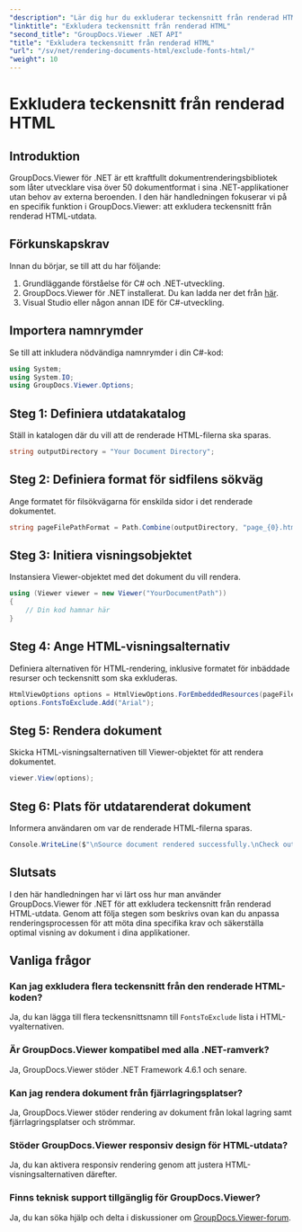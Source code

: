 ```yaml
---
"description": "Lär dig hur du exkluderar teckensnitt från renderad HTML med GroupDocs.Viewer för .NET. Följ den här steg-för-steg-guiden för sömlös dokumentvisning."
"linktitle": "Exkludera teckensnitt från renderad HTML"
"second_title": "GroupDocs.Viewer .NET API"
"title": "Exkludera teckensnitt från renderad HTML"
"url": "/sv/net/rendering-documents-html/exclude-fonts-html/"
"weight": 10
---
```


# Exkludera teckensnitt från renderad HTML

## Introduktion
GroupDocs.Viewer för .NET är ett kraftfullt dokumentrenderingsbibliotek som låter utvecklare visa över 50 dokumentformat i sina .NET-applikationer utan behov av externa beroenden. I den här handledningen fokuserar vi på en specifik funktion i GroupDocs.Viewer: att exkludera teckensnitt från renderad HTML-utdata. 
## Förkunskapskrav
Innan du börjar, se till att du har följande:
1. Grundläggande förståelse för C# och .NET-utveckling.
2. GroupDocs.Viewer för .NET installerat. Du kan ladda ner det från [här](https://releases.groupdocs.com/viewer/net/).
3. Visual Studio eller någon annan IDE för C#-utveckling.

## Importera namnrymder
Se till att inkludera nödvändiga namnrymder i din C#-kod:
```csharp
using System;
using System.IO;
using GroupDocs.Viewer.Options;
```

## Steg 1: Definiera utdatakatalog
Ställ in katalogen där du vill att de renderade HTML-filerna ska sparas.
```csharp
string outputDirectory = "Your Document Directory";
```
## Steg 2: Definiera format för sidfilens sökväg
Ange formatet för filsökvägarna för enskilda sidor i det renderade dokumentet.
```csharp
string pageFilePathFormat = Path.Combine(outputDirectory, "page_{0}.html");
```
## Steg 3: Initiera visningsobjektet
Instansiera Viewer-objektet med det dokument du vill rendera.
```csharp
using (Viewer viewer = new Viewer("YourDocumentPath"))
{
    // Din kod hamnar här
}
```
## Steg 4: Ange HTML-visningsalternativ
Definiera alternativen för HTML-rendering, inklusive formatet för inbäddade resurser och teckensnitt som ska exkluderas.
```csharp
HtmlViewOptions options = HtmlViewOptions.ForEmbeddedResources(pageFilePathFormat);
options.FontsToExclude.Add("Arial");
```
## Steg 5: Rendera dokument
Skicka HTML-visningsalternativen till Viewer-objektet för att rendera dokumentet.
```csharp
viewer.View(options);
```
## Steg 6: Plats för utdatarenderat dokument
Informera användaren om var de renderade HTML-filerna sparas.
```csharp
Console.WriteLine($"\nSource document rendered successfully.\nCheck output in {outputDirectory}.");
```

## Slutsats
I den här handledningen har vi lärt oss hur man använder GroupDocs.Viewer för .NET för att exkludera teckensnitt från renderad HTML-utdata. Genom att följa stegen som beskrivs ovan kan du anpassa renderingsprocessen för att möta dina specifika krav och säkerställa optimal visning av dokument i dina applikationer.
## Vanliga frågor
### Kan jag exkludera flera teckensnitt från den renderade HTML-koden?
Ja, du kan lägga till flera teckensnittsnamn till `FontsToExclude` lista i HTML-vyalternativen.
### Är GroupDocs.Viewer kompatibel med alla .NET-ramverk?
Ja, GroupDocs.Viewer stöder .NET Framework 4.6.1 och senare.
### Kan jag rendera dokument från fjärrlagringsplatser?
Ja, GroupDocs.Viewer stöder rendering av dokument från lokal lagring samt fjärrlagringsplatser och strömmar.
### Stöder GroupDocs.Viewer responsiv design för HTML-utdata?
Ja, du kan aktivera responsiv rendering genom att justera HTML-visningsalternativen därefter.
### Finns teknisk support tillgänglig för GroupDocs.Viewer?
Ja, du kan söka hjälp och delta i diskussioner om [GroupDocs.Viewer-forum](https://forum.groupdocs.com/c/viewer/9).